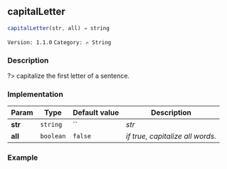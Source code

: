 ## capitalLetter 
  ```javascript
 capitalLetter(str, all) ⇒ string 
``` 

 ` Version: 1.1.0 ` 
` Category: ✍ String ` 

### Description 

?> capitalize the first letter of a sentence. 

### Implementation 

| Param | Type | Default value | Description | 
| --- | --- | --- | --- | 
| **str** | `string` | `` | _str_ | 
| **all** | `boolean` | ` false ` | _if true, capitalize all words._ | 

### Example 

 ```javascript 
  
 ```  

